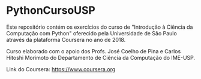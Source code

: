# PythonCursoUSP

Este repositório contém os exercícios do curso de "Introdução à Ciência da Computação com Python" oferecido pela Universidade de São Paulo através da plataforma Coursera no ano de 2018.

Curso elaborado com o apoio dos Profs. José Coelho de Pina e Carlos Hitoshi Morimoto do Departamento de Ciência da Computação do IME-USP.

Link do Coursera: https://www.coursera.org
